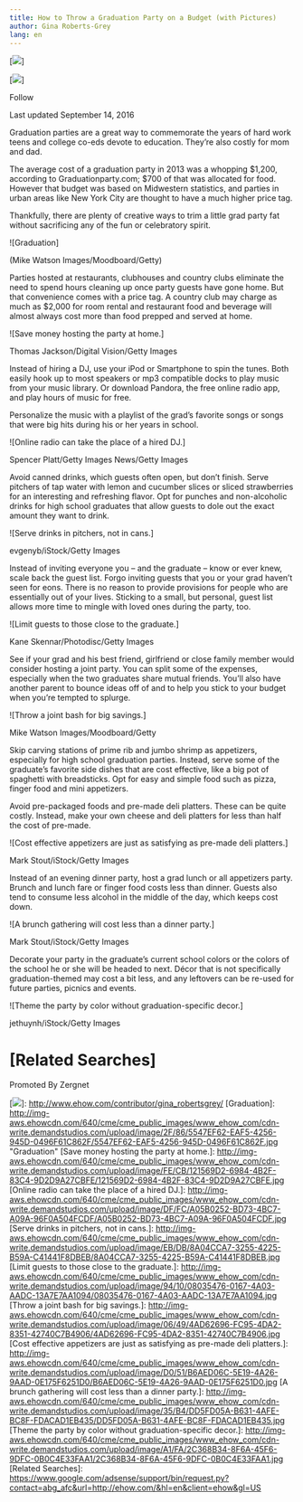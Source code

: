 ```yaml
---
title: How to Throw a Graduation Party on a Budget (with Pictures)
author: Gina Roberts-Grey
lang: en
---
```


[![][1]]

[![][1]]

Follow

Last updated September 14, 2016

Graduation parties are a great way to commemorate the years of hard work teens and college co-eds devote to education. They’re also costly for mom and dad.

The average cost of a graduation party in 2013 was a whopping \$1,200, according to Graduationparty.com; \$700 of that was allocated for food. However that budget was based on Midwestern statistics, and parties in urban areas like New York City are thought to have a much higher price tag.

Thankfully, there are plenty of creative ways to trim a little grad party fat without sacrificing any of the fun or celebratory spirit.

![Graduation]

(Mike Watson Images/Moodboard/Getty)

Parties hosted at restaurants, clubhouses and country clubs eliminate the need to spend hours cleaning up once party guests have gone home. But that convenience comes with a price tag. A country club may charge as much as \$2,000 for room rental and restaurant food and beverage will almost always cost more than food prepped and served at home.

![Save money hosting the party at home.]

Thomas Jackson/Digital Vision/Getty Images

Instead of hiring a DJ, use your iPod or Smartphone to spin the tunes. Both easily hook up to most speakers or mp3 compatible docks to play music from your music library. Or download Pandora, the free online radio app, and play hours of music for free.

Personalize the music with a playlist of the grad’s favorite songs or songs that were big hits during his or her years in school.

![Online radio can take the place of a hired DJ.]

Spencer Platt/Getty Images News/Getty Images

Avoid canned drinks, which guests often open, but don’t finish. Serve pitchers of tap water with lemon and cucumber slices or sliced strawberries for an interesting and refreshing flavor. Opt for punches and non-alcoholic drinks for high school graduates that allow guests to dole out the exact amount they want to drink.

![Serve drinks in pitchers, not in cans.]

evgenyb/iStock/Getty Images

Instead of inviting everyone you – and the graduate – know or ever knew, scale back the guest list. Forgo inviting guests that you or your grad haven’t seen for eons. There is no reason to provide provisions for people who are essentially out of your lives. Sticking to a small, but personal, guest list allows more time to mingle with loved ones during the party, too.

![Limit guests to those close to the graduate.]

Kane Skennar/Photodisc/Getty Images

See if your grad and his best friend, girlfriend or close family member would consider hosting a joint party. You can split some of the expenses, especially when the two graduates share mutual friends. You’ll also have another parent to bounce ideas off of and to help you stick to your budget when you’re tempted to splurge.

![Throw a joint bash for big savings.]

Mike Watson Images/Moodboard/Getty

Skip carving stations of prime rib and jumbo shrimp as appetizers, especially for high school graduation parties. Instead, serve some of the graduate’s favorite side dishes that are cost effective, like a big pot of spaghetti with breadsticks. Opt for easy and simple food such as pizza, finger food and mini appetizers.

Avoid pre-packaged foods and pre-made deli platters. These can be quite costly. Instead, make your own cheese and deli platters for less than half the cost of pre-made.

![Cost effective appetizers are just as satisfying as pre-made deli platters.]

Mark Stout/iStock/Getty Images

Instead of an evening dinner party, host a grad lunch or all appetizers party. Brunch and lunch fare or finger food costs less than dinner. Guests also tend to consume less alcohol in the middle of the day, which keeps cost down.

![A brunch gathering will cost less than a dinner party.]

Mark Stout/iStock/Getty Images

Decorate your party in the graduate’s current school colors or the colors of the school he or she will be headed to next. Décor that is not specifically graduation-themed may cost a bit less, and any leftovers can be re-used for future parties, picnics and events.

![Theme the party by color without graduation-specific decor.]

jethuynh/iStock/Getty Images

[Related Searches]
==================

Promoted By Zergnet

  [1]: http://img-aws.ehowcdn.com/60x60/cme/cme_public_images/www_demandstudios_com/sitelife.studiod.com/ver1.0/Content/images/store/9/2/d9dd6f61-b183-4893-927f-5b540e45be91.Small.jpg
  [![][1]]: http://www.ehow.com/contributor/gina_robertsgrey/
  [Graduation]: http://img-aws.ehowcdn.com/640/cme/cme_public_images/www_ehow_com/cdn-write.demandstudios.com/upload/image/2F/86/5547EF62-EAF5-4256-945D-0496F61C862F/5547EF62-EAF5-4256-945D-0496F61C862F.jpg "Graduation"
  [Save money hosting the party at home.]: http://img-aws.ehowcdn.com/640/cme/cme_public_images/www_ehow_com/cdn-write.demandstudios.com/upload/image/FE/CB/121569D2-6984-4B2F-83C4-9D2D9A27CBFE/121569D2-6984-4B2F-83C4-9D2D9A27CBFE.jpg
  [Online radio can take the place of a hired DJ.]: http://img-aws.ehowcdn.com/640/cme/cme_public_images/www_ehow_com/cdn-write.demandstudios.com/upload/image/DF/FC/A05B0252-BD73-4BC7-A09A-96F0A504FCDF/A05B0252-BD73-4BC7-A09A-96F0A504FCDF.jpg
  [Serve drinks in pitchers, not in cans.]: http://img-aws.ehowcdn.com/640/cme/cme_public_images/www_ehow_com/cdn-write.demandstudios.com/upload/image/EB/DB/8A04CCA7-3255-4225-B59A-C41441F8DBEB/8A04CCA7-3255-4225-B59A-C41441F8DBEB.jpg
  [Limit guests to those close to the graduate.]: http://img-aws.ehowcdn.com/640/cme/cme_public_images/www_ehow_com/cdn-write.demandstudios.com/upload/image/94/10/08035476-0167-4A03-AADC-13A7E7AA1094/08035476-0167-4A03-AADC-13A7E7AA1094.jpg
  [Throw a joint bash for big savings.]: http://img-aws.ehowcdn.com/640/cme/cme_public_images/www_ehow_com/cdn-write.demandstudios.com/upload/image/06/49/4AD62696-FC95-4DA2-8351-42740C7B4906/4AD62696-FC95-4DA2-8351-42740C7B4906.jpg
  [Cost effective appetizers are just as satisfying as pre-made deli platters.]: http://img-aws.ehowcdn.com/640/cme/cme_public_images/www_ehow_com/cdn-write.demandstudios.com/upload/image/D0/51/B6AED06C-5E19-4A26-9AAD-0E175F6251D0/B6AED06C-5E19-4A26-9AAD-0E175F6251D0.jpg
  [A brunch gathering will cost less than a dinner party.]: http://img-aws.ehowcdn.com/640/cme/cme_public_images/www_ehow_com/cdn-write.demandstudios.com/upload/image/35/B4/DD5FD05A-B631-4AFE-BC8F-FDACAD1EB435/DD5FD05A-B631-4AFE-BC8F-FDACAD1EB435.jpg
  [Theme the party by color without graduation-specific decor.]: http://img-aws.ehowcdn.com/640/cme/cme_public_images/www_ehow_com/cdn-write.demandstudios.com/upload/image/A1/FA/2C368B34-8F6A-45F6-9DFC-0B0C4E33FAA1/2C368B34-8F6A-45F6-9DFC-0B0C4E33FAA1.jpg
  [Related Searches]: https://www.google.com/adsense/support/bin/request.py?contact=abg_afc&url=http://ehow.com/&hl=en&client=ehow&gl=US
